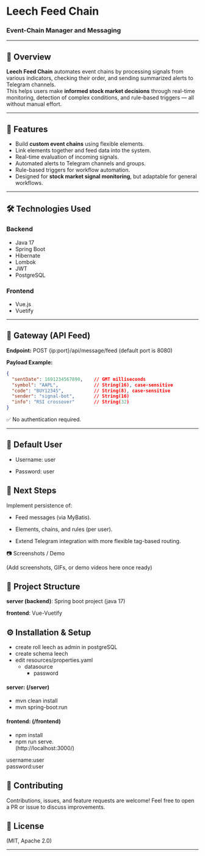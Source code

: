 # Leech Feed Chain
### Event-Chain Manager and Messaging

---

## 📌 Overview
**Leech Feed Chain** automates event chains by processing signals from various indicators, checking their order, and sending summarized alerts to Telegram channels.  
This helps users make **informed stock market decisions** through real-time monitoring, detection of complex conditions, and rule-based triggers — all without manual effort.

---

## 📝 Features
- Build **custom event chains** using flexible elements.
- Link elements together and feed data into the system.
- Real-time evaluation of incoming signals.
- Automated alerts to Telegram channels and groups.
- Rule-based triggers for workflow automation.
- Designed for **stock market signal monitoring**, but adaptable for general workflows.

---

## 🛠️ Technologies Used
### Backend
- Java 17
- Spring Boot
- Hibernate
- Lombok
- JWT
- PostgreSQL

### Frontend
- Vue.js
- Vuetify

---

## 📡 Gateway (API Feed)
**Endpoint:**
POST {ip:port}/api/message/feed
(default port is 8080)

**Payload Example:**
```json
{
  "sentDate": 1691234567890,    // GMT milliseconds
  "symbol": "AAPL",             // String(16), case-sensitive
  "code": "BUY12345",           // String(8), case-sensitive
  "sender": "signal-bot",       // String(16)
  "info": "RSI crossover"       // String(32)
}
```
✅ No authentication required.

---

## 👤 Default User

- Username: user

- Password: user

## 🚀 Next Steps

Implement persistence of:

- Feed messages (via MyBatis).

- Elements, chains, and rules (per user).

- Extend Telegram integration with more flexible tag-based routing.

📷 Screenshots / Demo

(Add screenshots, GIFs, or demo videos here once ready)

## 📂 Project Structure

**server (backend)**: 
    Spring boot project (java 17)

**frontend**:
    Vue-Vuetify 



## ⚙️ Installation & Setup

- create roll leech as admin in postgreSQL
- create schema leech
- edit resources/properties.yaml
  - datasource
    - password
  

#### server: (/server)
- mvn clean install
- mvn spring-boot:run

#### frontend: (/frontend)
- npm install
- npm run serve.  
  (http://localhost:3000/)

username:user  
password:user

    
## 🤝 Contributing

Contributions, issues, and feature requests are welcome!
Feel free to open a PR or issue to discuss improvements.

## 📄 License

(MIT, Apache 2.0)


---

